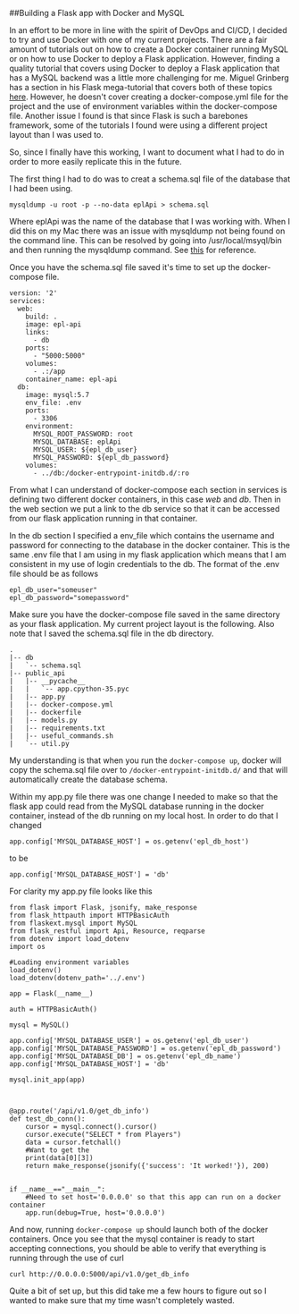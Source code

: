 ##Building a Flask app with Docker and MySQL

In an effort to be more in line with the spirit of DevOps
and CI/CD, I decided to try and use Docker with one of my 
current projects. There are a fair amount of tutorials out on how to create a 
Docker container running MySQL or on how to use Docker to deploy a Flask
application. However, finding a quality tutorial that covers using Docker
to deploy a Flask application that has a MySQL backend was a little more challenging for me.
Miguel Grinberg has a section in his Flask mega-tutorial that covers both 
of these topics [here](https://blog.miguelgrinberg.com/post/the-flask-mega-tutorial-part-xix-deployment-on-docker-containers).
However, he doesn't cover creating a docker-compose.yml file for the project and the use of environment variables 
within the docker-compose file. Another issue I found is that since Flask is such a barebones framework, some of the 
tutorials I found were using a different project layout than I was used to.

So, since I finally have this working, I want to document what I had to do in order to more easily replicate this in 
the future. 

The first thing I had to do was to creat a schema.sql file of the database that I had been using.

    mysqldump -u root -p --no-data eplApi > schema.sql
    
Where eplApi was the name of the database that I was working with. When I did this on my Mac there was an issue with
mysqldump not being found on the command line. This can be resolved by going into /usr/local/msyql/bin and then running 
the mysqldump command. See [this](https://stackoverflow.com/questions/36893507/mysqldump-isnt-working-command-not-found)
for reference.

Once you have the schema.sql file saved it's time to set up the docker-compose file. 

    version: '2'
    services:
      web:
        build: .
        image: epl-api
        links:
          - db
        ports:
          - "5000:5000"
        volumes:
          - .:/app
        container_name: epl-api
      db:
        image: mysql:5.7
        env_file: .env
        ports:
          - 3306
        environment:
          MYSQL_ROOT_PASSWORD: root
          MYSQL_DATABASE: eplApi
          MYSQL_USER: ${epl_db_user}
          MYSQL_PASSWORD: ${epl_db_password}
        volumes:
          - ../db:/docker-entrypoint-initdb.d/:ro
          
From what I can understand of docker-compose each section in services is defining two different
docker containers, in this case _web_ and _db_. Then in the web section we put a link to the 
db service so that it can be accessed from our flask application running in that container.

In the db section I specified a env_file which contains the username and password for connecting
to the database in the docker container. This is the same .env file that I am using in my flask 
application which means that I am consistent in my use of login credentials to the db. The format
of the .env file should be as follows

    epl_db_user="someuser"
    epl_db_password="somepassword"

Make sure you have the docker-compose file saved in the same directory as your 
flask application. My current project layout is the following. Also note that I saved the schema.sql file in the db directory.


    .
    |-- db
    |   `-- schema.sql
    |-- public_api
    |   |-- __pycache__
    |   |   `-- app.cpython-35.pyc
    |   |-- app.py
    |   |-- docker-compose.yml
    |   |-- dockerfile
    |   |-- models.py
    |   |-- requirements.txt
    |   |-- useful_commands.sh
    |   `-- util.py
        


My understanding is that when you run the ```docker-compose up```, 
docker will copy the schema.sql file over to ```/docker-entrypoint-initdb.d/``` and that will
automatically create the database schema.

Within my app.py file there was one change I needed to make so that the flask app could read
from the MySQL database running in the docker container, instead of the db running on my local host.
In order to do that I changed 

    app.config['MYSQL_DATABASE_HOST'] = os.getenv('epl_db_host')

to be

    app.config['MYSQL_DATABASE_HOST'] = 'db'
    
For clarity my app.py file looks like this

    from flask import Flask, jsonify, make_response
    from flask_httpauth import HTTPBasicAuth
    from flaskext.mysql import MySQL
    from flask_restful import Api, Resource, reqparse
    from dotenv import load_dotenv
    import os
    
    #Loading environment variables
    load_dotenv()
    load_dotenv(dotenv_path='../.env')
    
    app = Flask(__name__)
    
    auth = HTTPBasicAuth()
    
    mysql = MySQL()
    
    app.config['MYSQL_DATABASE_USER'] = os.getenv('epl_db_user')
    app.config['MYSQL_DATABASE_PASSWORD'] = os.getenv('epl_db_password')
    app.config['MYSQL_DATABASE_DB'] = os.getenv('epl_db_name')
    app.config['MYSQL_DATABASE_HOST'] = 'db'
    
    mysql.init_app(app)
    
    
    
    @app.route('/api/v1.0/get_db_info')
    def test_db_conn():
        cursor = mysql.connect().cursor()
        cursor.execute("SELECT * from Players")
        data = cursor.fetchall()
        #Want to get the
        print(data[0][3])
        return make_response(jsonify({'success': 'It worked!'}), 200)
    
    
    if __name__=="__main__":
        #Need to set host='0.0.0.0' so that this app can run on a docker container
        app.run(debug=True, host='0.0.0.0')

And now, running ```docker-compose up``` should launch both of the docker containers. Once 
you see that the mysql container is ready to start accepting connections, you should be able to 
verify that everything is running through the use of curl

    curl http://0.0.0.0:5000/api/v1.0/get_db_info
    
Quite a bit of set up, but this did take me a few hours to figure out so I wanted to make sure 
that my time wasn't completely wasted.

    